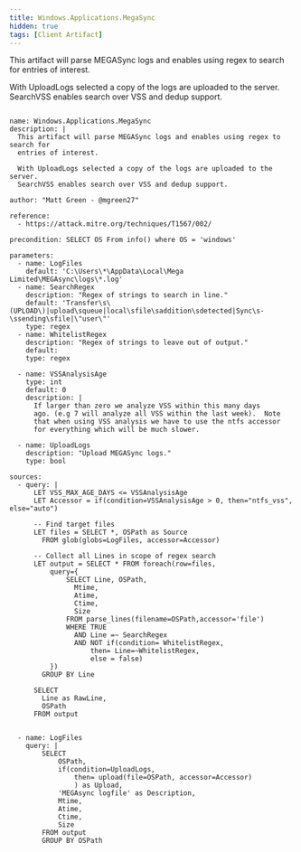 ```yaml
---
title: Windows.Applications.MegaSync
hidden: true
tags: [Client Artifact]
---
```


This artifact will parse MEGASync logs and enables using regex to search for
entries of interest.

With UploadLogs selected a copy of the logs are uploaded to the server.
SearchVSS enables search over VSS and dedup support.


<pre><code class="language-yaml">
name: Windows.Applications.MegaSync
description: |
  This artifact will parse MEGASync logs and enables using regex to search for
  entries of interest.

  With UploadLogs selected a copy of the logs are uploaded to the server.
  SearchVSS enables search over VSS and dedup support.

author: &quot;Matt Green - @mgreen27&quot;

reference:
  - https://attack.mitre.org/techniques/T1567/002/

precondition: SELECT OS From info() where OS = &#x27;windows&#x27;

parameters:
  - name: LogFiles
    default: &#x27;C:\Users\*\AppData\Local\Mega Limited\MEGAsync\logs\*.log&#x27;
  - name: SearchRegex
    description: &quot;Regex of strings to search in line.&quot;
    default: &#x27;Transfer\s\(UPLOAD\)|upload\squeue|local\sfile\saddition\sdetected|Sync\s-\ssending\sfile|\&quot;user\&quot;&#x27;
    type: regex
  - name: WhitelistRegex
    description: &quot;Regex of strings to leave out of output.&quot;
    default:
    type: regex

  - name: VSSAnalysisAge
    type: int
    default: 0
    description: |
      If larger than zero we analyze VSS within this many days
      ago. (e.g 7 will analyze all VSS within the last week).  Note
      that when using VSS analysis we have to use the ntfs accessor
      for everything which will be much slower.

  - name: UploadLogs
    description: &quot;Upload MEGASync logs.&quot;
    type: bool

sources:
  - query: |
      LET VSS_MAX_AGE_DAYS &lt;= VSSAnalysisAge
      LET Accessor = if(condition=VSSAnalysisAge &gt; 0, then=&quot;ntfs_vss&quot;, else=&quot;auto&quot;)

      -- Find target files
      LET files = SELECT *, OSPath as Source
        FROM glob(globs=LogFiles, accessor=Accessor)

      -- Collect all Lines in scope of regex search
      LET output = SELECT * FROM foreach(row=files,
          query={
              SELECT Line, OSPath,
                Mtime,
                Atime,
                Ctime,
                Size
              FROM parse_lines(filename=OSPath,accessor=&#x27;file&#x27;)
              WHERE TRUE
                AND Line =~ SearchRegex
                AND NOT if(condition= WhitelistRegex,
                    then= Line=~WhitelistRegex,
                    else = false)
          })
        GROUP BY Line

      SELECT
        Line as RawLine,
        OSPath
      FROM output


  - name: LogFiles
    query: |
        SELECT
            OSPath,
            if(condition=UploadLogs,
                then= upload(file=OSPath, accessor=Accessor)
                ) as Upload,
            &#x27;MEGAsync logfile&#x27; as Description,
            Mtime,
            Atime,
            Ctime,
            Size
        FROM output
        GROUP BY OSPath

</code></pre>

